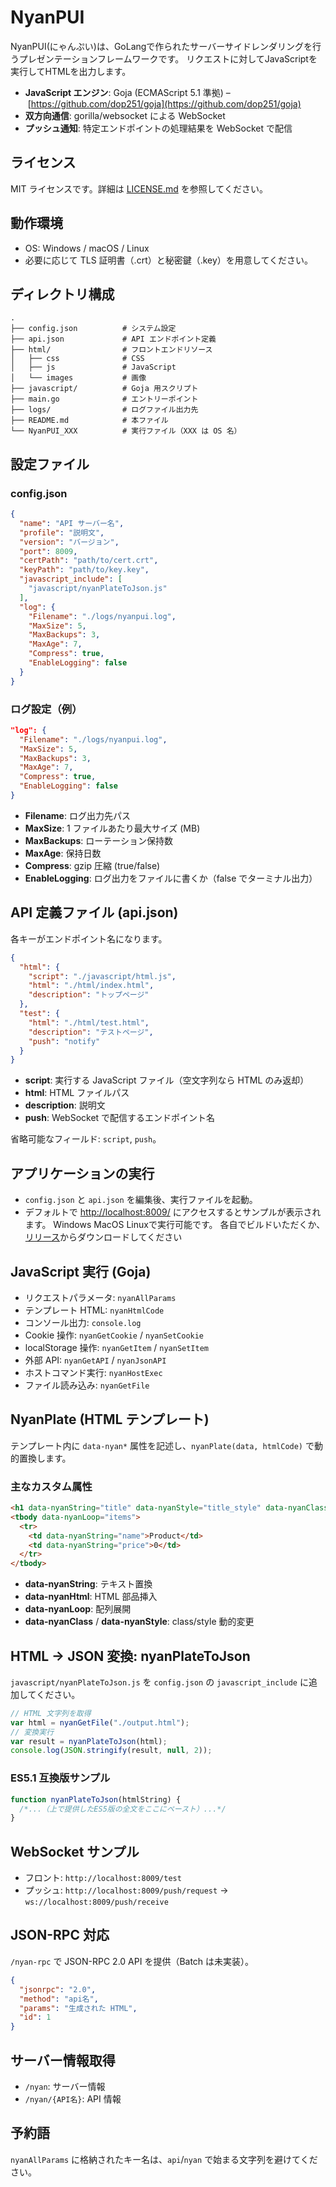 # NyanPUI

NyanPUI(にゃんぷい)は、GoLangで作られたサーバーサイドレンダリングを行うプレゼンテーションフレームワークです。
リクエストに対してJavaScriptを実行してHTMLを出力します。

* **JavaScript エンジン**: Goja (ECMAScript 5.1 準拠) – [https://github.com/dop251/goja](https://github.com/dop251/goja)
* **双方向通信**: gorilla/websocket による WebSocket
* **プッシュ通知**: 特定エンドポイントの処理結果を WebSocket で配信

## ライセンス

MIT ライセンスです。詳細は [LICENSE.md](LICENSE.md) を参照してください。

## 動作環境

* OS: Windows / macOS / Linux
* 必要に応じて TLS 証明書（.crt）と秘密鍵（.key）を用意してください。

## ディレクトリ構成

```plaintext
.
├── config.json          # システム設定
├── api.json             # API エンドポイント定義
├── html/                # フロントエンドリソース
│   ├── css              # CSS
│   ├── js               # JavaScript
│   └── images           # 画像
├── javascript/          # Goja 用スクリプト
├── main.go              # エントリーポイント
├── logs/                # ログファイル出力先
├── README.md            # 本ファイル
└── NyanPUI_XXX          # 実行ファイル（XXX は OS 名）
```

## 設定ファイル

### config.json

```json
{
  "name": "API サーバー名",
  "profile": "説明文",
  "version": "バージョン",
  "port": 8009,
  "certPath": "path/to/cert.crt",
  "keyPath": "path/to/key.key",
  "javascript_include": [
    "javascript/nyanPlateToJson.js"
  ],
  "log": {
    "Filename": "./logs/nyanpui.log",
    "MaxSize": 5,
    "MaxBackups": 3,
    "MaxAge": 7,
    "Compress": true,
    "EnableLogging": false
  }
}
```

### ログ設定（例）

```json
"log": {
  "Filename": "./logs/nyanpui.log",
  "MaxSize": 5,
  "MaxBackups": 3,
  "MaxAge": 7,
  "Compress": true,
  "EnableLogging": false
}
```

* **Filename**: ログ出力先パス
* **MaxSize**: 1 ファイルあたり最大サイズ (MB)
* **MaxBackups**: ローテーション保持数
* **MaxAge**: 保持日数
* **Compress**: gzip 圧縮 (true/false)
* **EnableLogging**: ログ出力をファイルに書くか（false でターミナル出力）

## API 定義ファイル (api.json)

各キーがエンドポイント名になります。

```json
{
  "html": {
    "script": "./javascript/html.js",
    "html": "./html/index.html",
    "description": "トップページ"
  },
  "test": {
    "html": "./html/test.html",
    "description": "テストページ",
    "push": "notify"
  }
}
```

* **script**: 実行する JavaScript ファイル（空文字列なら HTML のみ返却）
* **html**: HTML ファイルパス
* **description**: 説明文
* **push**: WebSocket で配信するエンドポイント名

省略可能なフィールド: `script`, `push`。

## アプリケーションの実行

* `config.json` と `api.json` を編集後、実行ファイルを起動。
* デフォルトで [http://localhost:8009/](http://localhost:8009/) にアクセスするとサンプルが表示されます。
Windows MacOS Linuxで実行可能です。
各自でビルドいただくか、[リリース](https://github.com/NyanQL/NyanPUI/releases)からダウンロードしてください

## JavaScript 実行 (Goja)

* リクエストパラメータ: `nyanAllParams`
* テンプレート HTML: `nyanHtmlCode`
* コンソール出力: `console.log`
* Cookie 操作: `nyanGetCookie` / `nyanSetCookie`
* localStorage 操作: `nyanGetItem` / `nyanSetItem`
* 外部 API: `nyanGetAPI` / `nyanJsonAPI`
* ホストコマンド実行: `nyanHostExec`
* ファイル読み込み: `nyanGetFile`

## NyanPlate (HTML テンプレート)

テンプレート内に `data-nyan*` 属性を記述し、`nyanPlate(data, htmlCode)` で動的置換します。

### 主なカスタム属性

```html
<h1 data-nyanString="title" data-nyanStyle="title_style" data-nyanClass="className">Default</h1>
<tbody data-nyanLoop="items">
  <tr>
    <td data-nyanString="name">Product</td>
    <td data-nyanString="price">0</td>
  </tr>
</tbody>
```

* **data-nyanString**: テキスト置換
* **data-nyanHtml**: HTML 部品挿入
* **data-nyanLoop**: 配列展開
* **data-nyanClass** / **data-nyanStyle**: class/style 動的変更

## HTML → JSON 変換: nyanPlateToJson

`javascript/nyanPlateToJson.js` を `config.json` の `javascript_include` に追加してください。

```javascript
// HTML 文字列を取得
var html = nyanGetFile("./output.html");
// 変換実行
var result = nyanPlateToJson(html);
console.log(JSON.stringify(result, null, 2));
```

### ES5.1 互換版サンプル

```javascript
function nyanPlateToJson(htmlString) {
  /*...（上で提供したES5版の全文をここにペースト）...*/
}
```

## WebSocket サンプル

* フロント: `http://localhost:8009/test`
* プッシュ: `http://localhost:8009/push/request` → `ws://localhost:8009/push/receive`

## JSON-RPC 対応

`/nyan-rpc` で JSON-RPC 2.0 API を提供（Batch は未実装）。

```json
{
  "jsonrpc": "2.0",
  "method": "api名",
  "params": "生成された HTML",
  "id": 1
}
```

## サーバー情報取得

* `/nyan`: サーバー情報
* `/nyan/{API名}`: API 情報

## 予約語

`nyanAllParams` に格納されたキー名は、`api`/`nyan` で始まる文字列を避けてください。
